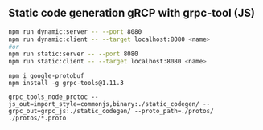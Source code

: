 ## Static code generation gRCP with grpc-tool (JS)

```bash
npm run dynamic:server -- --port 8080
npm run dynamic:client -- --target localhost:8080 <name>
#or
npm run static:server -- --port 8080
npm run static:client -- --target localhost:8080 <name>
```

```
npm i google-protobuf
npm install -g grpc-tools@1.11.3

grpc_tools_node_protoc --js_out=import_style=commonjs,binary:./static_codegen/ --grpc_out=grpc_js:./static_codegen/ --proto_path=./protos/ ./protos/*.proto
```
